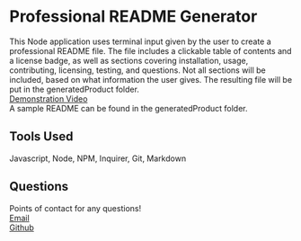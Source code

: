
# Professional README Generator
This Node application uses terminal input given by the user to create a professional README file. The file includes a clickable table of contents and a license badge, as well as sections covering installation, usage, contributing, licensing, testing, and questions. Not all sections will be included, based on what information the user gives. The resulting file will be put in the generatedProduct folder.  
[Demonstration Video](https://watch.screencastify.com/v/EUSGT09QVt9VP6KJBR65)  
A sample README can be found in the generatedProduct folder.

## Tools Used
Javascript, Node, NPM, Inquirer, Git, Markdown

## Questions
Points of contact for any questions!  
[Email](mlpaul4901@gmail.com)  
[Github](https://github.com/MeghanPaul)

